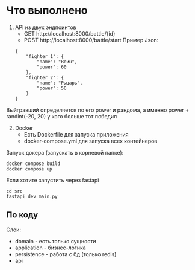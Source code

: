 # Что выполнено
1) API из двух эндпоинтов
    - GET http://localhost:8000/battle/{id}
    - POST http://localhost:8000/battle/start
    Пример Json:
    ```
    {
        "fighter_1": {
            "name": "Воин",
            "power": 60
        },
        "fighter_2": {
            "name": "Рыцарь",
            "power": 50
        }
    }
    ```

Выйгравший определяется по его power и рандома, а именно power + randint(-20, 20) у кого больше тот победил

2) Docker
    - Есть Dockerfile для запуска приложения
    - docker-compose.yml для запуска всех контейнеров

Запуск докера (запускать в корневой папке):
```
docker compose build
docker compose up
```
Если хотите запустить через fastapi
```
cd src
fastapi dev main.py
```

## По коду
Слои:
- domain - есть только сущности
- application - бизнес-логика
- persistence - работа с бд (только redis)
- api